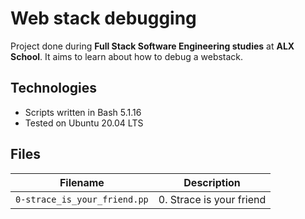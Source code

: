 # Web stack debugging
Project done during **Full Stack Software Engineering studies** at **ALX School**. It aims to learn about how to debug a webstack.

## Technologies
* Scripts written in Bash 5.1.16
* Tested on Ubuntu 20.04 LTS

## Files

| Filename | Description |
| -------- | ----------- |
| `0-strace_is_your_friend.pp` | 0. Strace is your friend |  

